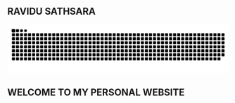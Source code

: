## RAVIDU SATHSARA




<p align="center">
    <img src="https://github.com/Platane/snk/raw/output/github-contribution-grid-snake.svg" alt="nz" width="700"/>
</p>

## WELCOME TO MY PERSONAL WEBSITE
